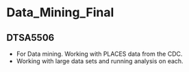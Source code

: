 # Data_Mining_Final

## DTSA5506
* For Data mining. Working with PLACES data from the CDC. 
* Working with large data sets and running analysis on each.
